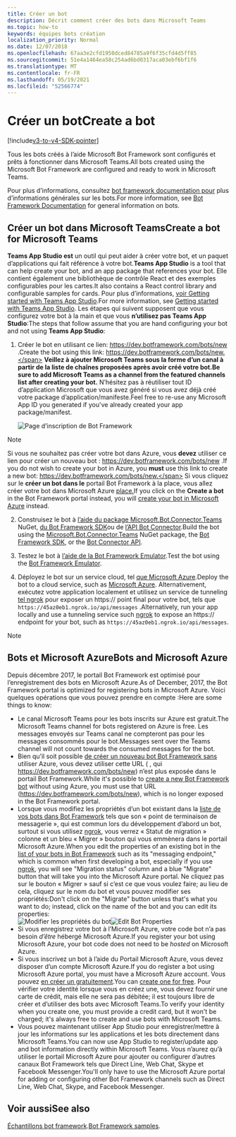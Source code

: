 ```yaml
---
title: Créer un bot
description: Décrit comment créer des bots dans Microsoft Teams
ms.topic: how-to
keywords: équipes bots création
localization_priority: Normal
ms.date: 12/07/2018
ms.openlocfilehash: 67aa3e2cfd1950dced84785a9f6f35cfd4d5ff85
ms.sourcegitcommit: 51e4a1464ea58c254ad6bd0317aca03ebf6bf1f6
ms.translationtype: MT
ms.contentlocale: fr-FR
ms.lasthandoff: 05/19/2021
ms.locfileid: "52566774"
---
```

# <a name="create-a-bot"></a><span data-ttu-id="b6a36-104">Créer un bot</span><span class="sxs-lookup"><span data-stu-id="b6a36-104">Create a bot</span></span>

[!include[v3-to-v4-SDK-pointer](~/includes/v3-to-v4-pointer-bots.md)]

<span data-ttu-id="b6a36-105">Tous les bots créés à l’aide Microsoft Bot Framework sont configurés et prêts à fonctionner dans Microsoft Teams.</span><span class="sxs-lookup"><span data-stu-id="b6a36-105">All bots created using the Microsoft Bot Framework are configured and ready to work in Microsoft Teams.</span></span>

<span data-ttu-id="b6a36-106">Pour plus d’informations, consultez [bot framework documentation pour](/azure/bot-service/?view=azure-bot-service-3.0&preserve-view=true) plus d’informations générales sur les bots.</span><span class="sxs-lookup"><span data-stu-id="b6a36-106">For more information, see [Bot Framework Documentation](/azure/bot-service/?view=azure-bot-service-3.0&preserve-view=true) for general information on bots.</span></span>

## <a name="create-a-bot-for-microsoft-teams"></a><span data-ttu-id="b6a36-107">Créer un bot dans Microsoft Teams</span><span class="sxs-lookup"><span data-stu-id="b6a36-107">Create a bot for Microsoft Teams</span></span>

<span data-ttu-id="b6a36-108">**Teams App Studio est** un outil qui peut aider à créer votre bot, et un paquet d’applications qui fait référence à votre bot.</span><span class="sxs-lookup"><span data-stu-id="b6a36-108">**Teams App Studio** is a tool that can help create your bot, and an app package that references your bot.</span></span> <span data-ttu-id="b6a36-109">Elle contient également une bibliothèque de contrôle React et des exemples configurables pour les cartes.</span><span class="sxs-lookup"><span data-stu-id="b6a36-109">It also contains a React control library and configurable samples for cards.</span></span> <span data-ttu-id="b6a36-110">Pour plus d’informations, [voir Getting started with Teams App Studio](~/concepts/build-and-test/app-studio-overview.md).</span><span class="sxs-lookup"><span data-stu-id="b6a36-110">For more information, see [Getting started with Teams App Studio](~/concepts/build-and-test/app-studio-overview.md).</span></span> <span data-ttu-id="b6a36-111">Les étapes qui suivent supposent que vous configurez votre bot à la main et que vous **n’utilisez pas Teams App Studio**:</span><span class="sxs-lookup"><span data-stu-id="b6a36-111">The steps that follow assume that you are hand configuring your bot and not using **Teams App Studio**:</span></span>

1. <span data-ttu-id="b6a36-112">Créer le bot en utilisant ce lien: https://dev.botframework.com/bots/new .</span><span class="sxs-lookup"><span data-stu-id="b6a36-112">Create the bot using this link: https://dev.botframework.com/bots/new.</span></span> <span data-ttu-id="b6a36-113">**Veillez à ajouter Microsoft Teams sous la forme d’un canal à partir de la liste de chaînes proposées après avoir créé votre bot.**</span><span class="sxs-lookup"><span data-stu-id="b6a36-113">**Be sure to add Microsoft Teams as a channel from the featured channels list after creating your bot.**</span></span> <span data-ttu-id="b6a36-114">N’hésitez pas à réutiliser tout ID d’application Microsoft que vous avez généré si vous avez déjà créé votre package d’application/manifeste.</span><span class="sxs-lookup"><span data-stu-id="b6a36-114">Feel free to re-use any Microsoft App ID you generated if you've already created your app package/manifest.</span></span>

   ![Page d’inscription de Bot Framework](~/assets/images/bots/bfregister.png)

> [!NOTE]
> <span data-ttu-id="b6a36-116">Si vous ne souhaitez pas créer votre bot dans Azure, vous **devez** utiliser ce lien pour créer un nouveau bot : https://dev.botframework.com/bots/new .</span><span class="sxs-lookup"><span data-stu-id="b6a36-116">If you do not wish to create your bot in Azure, you **must** use this link to create a new bot: https://dev.botframework.com/bots/new.</span></span> <span data-ttu-id="b6a36-117">Si vous cliquez sur le **créer un bot dans le** portail Bot Framework à la place, vous allez créer votre bot dans Microsoft Azure [place.](#bots-and-microsoft-azure)</span><span class="sxs-lookup"><span data-stu-id="b6a36-117">If you click on the **Create a bot** in the Bot Framework portal instead, you will [create your bot in Microsoft Azure](#bots-and-microsoft-azure) instead.</span></span>

2. <span data-ttu-id="b6a36-118">Construisez le bot à [l’aide du package Microsoft.Bot.Connector.Teams](https://www.nuget.org/packages/Microsoft.Bot.Connector.Teams) NuGet, [du Bot Framework SDK](https://github.com/microsoft/botframework-sdk)ou de [l’API Bot Connector](/bot-framework/rest-api/bot-framework-rest-connector-api-reference).</span><span class="sxs-lookup"><span data-stu-id="b6a36-118">Build the bot using the [Microsoft.Bot.Connector.Teams](https://www.nuget.org/packages/Microsoft.Bot.Connector.Teams) NuGet package, the  [Bot Framework SDK](https://github.com/microsoft/botframework-sdk), or the [Bot Connector API](/bot-framework/rest-api/bot-framework-rest-connector-api-reference).</span></span>

3. <span data-ttu-id="b6a36-119">Testez le bot à [l’aide de la Bot Framework Emulator](/bot-framework/debug-bots-emulator).</span><span class="sxs-lookup"><span data-stu-id="b6a36-119">Test the bot using the [Bot Framework Emulator](/bot-framework/debug-bots-emulator).</span></span>

4. <span data-ttu-id="b6a36-120">Déployez le bot sur un service cloud, tel [que Microsoft Azure](https://azure.microsoft.com/).</span><span class="sxs-lookup"><span data-stu-id="b6a36-120">Deploy the bot to a cloud service, such as [Microsoft Azure](https://azure.microsoft.com/).</span></span> <span data-ttu-id="b6a36-121">Alternativement, exécutez votre application localement et utilisez un service de tunneling [tel ngrok](https://ngrok.com) pour exposer un https:// point final pour votre bot, tels que `https://45az0eb1.ngrok.io/api/messages` .</span><span class="sxs-lookup"><span data-stu-id="b6a36-121">Alternatively, run your app locally and use a tunneling service such [ngrok](https://ngrok.com) to expose an https:// endpoint for your bot, such as `https://45az0eb1.ngrok.io/api/messages`.</span></span>

> [!NOTE]
> ## <a name="bots-and-microsoft-azure"></a><span data-ttu-id="b6a36-122">Bots et Microsoft Azure</span><span class="sxs-lookup"><span data-stu-id="b6a36-122">Bots and Microsoft Azure</span></span>
> <span data-ttu-id="b6a36-123">Depuis décembre 2017, le portail Bot Framework est optimisé pour l’enregistrement des bots en Microsoft Azure.</span><span class="sxs-lookup"><span data-stu-id="b6a36-123">As of December, 2017, the Bot Framework portal is optimized for registering bots in Microsoft Azure.</span></span> <span data-ttu-id="b6a36-124">Voici quelques opérations que vous pouvez prendre en compte :</span><span class="sxs-lookup"><span data-stu-id="b6a36-124">Here are some things to know:</span></span>
>
> * <span data-ttu-id="b6a36-125">Le canal Microsoft Teams pour les bots inscrits sur Azure est gratuit.</span><span class="sxs-lookup"><span data-stu-id="b6a36-125">The Microsoft Teams channel for bots registered on Azure is free.</span></span> <span data-ttu-id="b6a36-126">Les messages envoyés sur Teams canal ne compteront pas pour les messages consommés pour le bot.</span><span class="sxs-lookup"><span data-stu-id="b6a36-126">Messages sent over the Teams channel will not count towards the consumed messages for the bot.</span></span>
> * <span data-ttu-id="b6a36-127">Bien qu’il soit possible [de créer un nouveau bot Bot Framework sans](https://dev.botframework.com/bots/new) utiliser Azure, vous devez utiliser cette URL ( , qui https://dev.botframework.com/bots/new) n’est plus exposée dans le portail Bot Framework.</span><span class="sxs-lookup"><span data-stu-id="b6a36-127">While it's possible to [create a new Bot Framework bot](https://dev.botframework.com/bots/new) without using Azure, you must use that URL (https://dev.botframework.com/bots/new), which is no longer exposed in the Bot Framework portal.</span></span>
> * <span data-ttu-id="b6a36-128">Lorsque vous modifiez les propriétés d’un bot existant dans la [liste de vos bots dans Bot Framework](https://dev.botframework.com/bots) tels que son « point de terminaison de messagerie », qui est commun lors du développement d’abord un bot, surtout si vous utilisez [ngrok](https://ngrok.com), vous verrez « Statut de migration » colonne et un bleu « Migrer » bouton qui vous emmènera dans le portail Microsoft Azure.</span><span class="sxs-lookup"><span data-stu-id="b6a36-128">When you edit the properties of an existing bot in the [list of your bots in Bot Framework](https://dev.botframework.com/bots) such as its "messaging endpoint," which is common when first developing a bot, especially if you use [ngrok](https://ngrok.com), you will see "Migration status" column and a blue "Migrate" button that will take you into the Microsoft Azure portal.</span></span> <span data-ttu-id="b6a36-129">Ne cliquez pas sur le bouton « Migrer » sauf si c’est ce que vous voulez faire; au lieu de cela, cliquez sur le nom du bot et vous pouvez modifier ses propriétés:</span><span class="sxs-lookup"><span data-stu-id="b6a36-129">Don't click on the "Migrate" button unless that's what you want to do; instead, click on the name of the bot and you can edit its properties:</span></span></br>
   <span data-ttu-id="b6a36-130">![Modifier les propriétés du bot](~/assets/images/bots/bf-migrate-bot-to-azure.png)</span><span class="sxs-lookup"><span data-stu-id="b6a36-130">![Edit Bot Properties](~/assets/images/bots/bf-migrate-bot-to-azure.png)</span></span>
> * <span data-ttu-id="b6a36-131">Si vous enregistrez votre bot à l’Microsoft Azure, votre code bot n’a pas besoin *d’être* hébergé Microsoft Azure.</span><span class="sxs-lookup"><span data-stu-id="b6a36-131">If you register your bot using Microsoft Azure, your bot code does not need to be *hosted* on Microsoft Azure.</span></span>
> * <span data-ttu-id="b6a36-132">Si vous inscrivez un bot à l’aide du Portail Microsoft Azure, vous devez disposer d’un compte Microsoft Azure.</span><span class="sxs-lookup"><span data-stu-id="b6a36-132">If you do register a bot using Microsoft Azure portal, you must have a Microsoft Azure account.</span></span> <span data-ttu-id="b6a36-133">Vous pouvez [en créer un gratuitement](https://azure.microsoft.com/free/).</span><span class="sxs-lookup"><span data-stu-id="b6a36-133">You can [create one for free](https://azure.microsoft.com/free/).</span></span> <span data-ttu-id="b6a36-134">Pour vérifier votre identité lorsque vous en créez une, vous devez fournir une carte de crédit, mais elle ne sera pas débitée; il est toujours libre de créer et d’utiliser des bots avec Microsoft Teams.</span><span class="sxs-lookup"><span data-stu-id="b6a36-134">To verify your identity when you create one, you must provide a credit card, but it won't be charged; it's always free to create and use bots with Microsoft Teams.</span></span>
> * <span data-ttu-id="b6a36-135">Vous pouvez maintenant utiliser App Studio pour enregistrer/mettre à jour les informations sur les applications et les bots directement dans Microsoft Teams.</span><span class="sxs-lookup"><span data-stu-id="b6a36-135">You can now use App Studio to register/update app and bot information directly within Microsoft Teams.</span></span> <span data-ttu-id="b6a36-136">Vous n’aurez qu’à utiliser le portail Microsoft Azure pour ajouter ou configurer d’autres canaux Bot Framework tels que Direct Line, Web Chat, Skype et Facebook Messenger.</span><span class="sxs-lookup"><span data-stu-id="b6a36-136">You'll only have to use the Microsoft Azure portal for adding or configuring other Bot Framework channels such as Direct Line, Web Chat, Skype, and Facebook Messenger.</span></span>

## <a name="see-also"></a><span data-ttu-id="b6a36-137">Voir aussi</span><span class="sxs-lookup"><span data-stu-id="b6a36-137">See also</span></span>

<span data-ttu-id="b6a36-138">[Échantillons bot framework](https://github.com/Microsoft/BotBuilder-Samples/blob/master/README.md).</span><span class="sxs-lookup"><span data-stu-id="b6a36-138">[Bot Framework samples](https://github.com/Microsoft/BotBuilder-Samples/blob/master/README.md).</span></span>